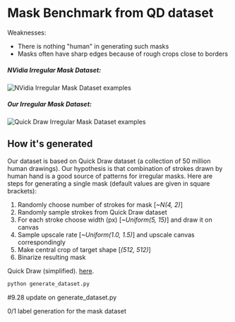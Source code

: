 # Mask Benchmark from QD dataset

Weaknesses:
- There is nothing "human" in generating such masks
- Masks often have sharp edges because of rough crops close to borders


##### NVidia Irregular Mask Dataset:
![NVidia Irregular Mask Dataset examples](https://raw.githubusercontent.com/karfly/qd-imd/master/readme/nvidia_imd_6_examples.png)

##### Our Irregular Mask Dataset:
![Quick Draw Irregular Mask Dataset examples](https://raw.githubusercontent.com/karfly/qd-imd/master/readme/qd_imd_6_examples.png)

## How it's generated
Our dataset is based on Quick Draw dataset (a collection of 50 million human drawings). Our hypothesis is that combination of strokes drawn by human hand is a good source of patterns for irregular masks. Here are steps for generating a single mask (default values are given in square brackets):
1. Randomly choose number of strokes for mask [*~N(4, 2)*]
2. Randomly sample strokes from Quick Draw dataset
3. For each stroke choose width (px) [*~Uniform(5, 15)*] and draw it on canvas
4. Sample upscale rate [*~Uniform(1.0, 1.5)*] and upscale canvas correspondingly
5. Make central crop of target shape [*(512, 512)*]
6. Binarize resulting mask


Quick Draw (simplified). [here](https://console.cloud.google.com/storage/browser/quickdraw_dataset/full/simplified). 

```bash
python generate_dataset.py
```
#9.28 update on generate_dataset.py

0/1 label generation for the mask dataset
